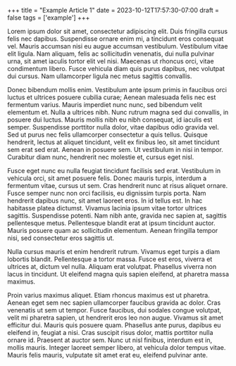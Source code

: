 +++
title = "Example Article 1"
date = 2023-10-12T17:57:30-07:00
draft = false
tags = ['example']
+++

Lorem ipsum dolor sit amet, consectetur adipiscing elit. Duis fringilla cursus felis nec dapibus. Suspendisse ornare enim mi, a tincidunt eros consequat vel. Mauris accumsan nisi eu augue accumsan vestibulum. Vestibulum vitae elit ligula. Nam aliquam, felis ac sollicitudin venenatis, dui nulla pulvinar urna, sit amet iaculis tortor elit vel nisi. Maecenas ut rhoncus orci, vitae condimentum libero. Fusce vehicula diam quis purus dapibus, nec volutpat dui cursus. Nam ullamcorper ligula nec metus sagittis convallis.

Donec bibendum mollis enim. Vestibulum ante ipsum primis in faucibus orci luctus et ultrices posuere cubilia curae; Aenean malesuada felis nec est fermentum varius. Mauris imperdiet nunc nunc, sed bibendum velit elementum et. Nulla a ultrices nibh. Nunc rutrum magna sed dui convallis, in posuere dui luctus. Mauris mollis nibh eu nibh consequat, id iaculis est semper. Suspendisse porttitor nulla dolor, vitae dapibus odio gravida vel. Sed ut purus nec felis ullamcorper consectetur a quis tellus. Quisque hendrerit, lectus at aliquet tincidunt, velit ex finibus leo, sit amet tincidunt sem erat sed erat. Aenean in posuere sem. Ut vestibulum in nisi in tempor. Curabitur diam nunc, hendrerit nec molestie et, cursus eget nisl.

Fusce eget nunc eu nulla feugiat tincidunt facilisis sed erat. Vestibulum in vehicula orci, sit amet posuere felis. Donec mauris turpis, interdum a fermentum vitae, cursus ut sem. Cras hendrerit nunc at risus aliquet ornare. Fusce semper nunc non orci facilisis, eu dignissim turpis porta. Nam hendrerit dapibus nunc, sit amet laoreet eros. In id tellus est. In hac habitasse platea dictumst. Vivamus lacinia ipsum vitae tortor ultrices sagittis. Suspendisse potenti. Nam nibh ante, gravida nec sapien at, sagittis pellentesque metus. Pellentesque blandit erat at ipsum tincidunt auctor. Mauris posuere quam ac sollicitudin elementum. Aenean fringilla tempor nisi, sed consectetur eros sagittis ut.

Nulla cursus mauris et enim hendrerit rutrum. Vivamus eget turpis a diam lobortis blandit. Pellentesque a tortor massa. Fusce est eros, viverra et ultrices at, dictum vel nulla. Aliquam erat volutpat. Phasellus viverra non lacus in tincidunt. Ut eleifend magna quis sapien eleifend, at pharetra massa maximus.

Proin varius maximus aliquet. Etiam rhoncus maximus est ut pharetra. Aenean eget sem nec sapien ullamcorper faucibus gravida ac dolor. Cras venenatis ut sem ut tempor. Fusce faucibus, dui sodales congue volutpat, velit mi pharetra sapien, ut hendrerit eros leo non augue. Vivamus sit amet efficitur dui. Mauris quis posuere quam. Phasellus ante purus, dapibus eu eleifend in, feugiat a nisi. Cras suscipit risus dolor, mattis porttitor nulla ornare id. Praesent at auctor sem. Nunc ut nisl finibus, interdum est in, mollis mauris. Integer laoreet semper libero, at vehicula dolor tempus vitae. Mauris felis mauris, vulputate sit amet erat eu, eleifend pulvinar ante.
